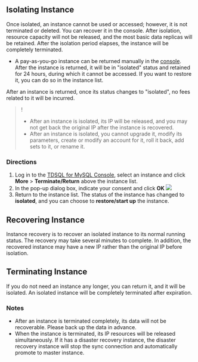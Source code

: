 ## Isolating Instance
Once isolated, an instance cannot be used or accessed; however, it is not terminated or deleted. You can recover it in the console. After isolation, resource capacity will not be released, and the most basic data replicas will be retained. After the isolation period elapses, the instance will be completely terminated.
- A pay-as-you-go instance can be returned manually in the [console](https://console.cloud.tencent.com/dcdb). After the instance is returned, it will be in "isolated" status and retained for 24 hours, during which it cannot be accessed. If you want to restore it, you can do so in the instance list.

After an instance is returned, once its status changes to "isolated", no fees related to it will be incurred.

>!
>- After an instance is isolated, its IP will be released, and you may not get back the original IP after the instance is recovered.
>- After an instance is isolated, you cannot upgrade it, modify its parameters, create or modify an account for it, roll it back, add sets to it, or rename it.
>

### Directions
1. Log in to the [TDSQL for MySQL Console](https://console.cloud.tencent.com/dcdb), select an instance and click **More** > **Terminate/Return** above the instance list.
2. In the pop-up dialog box, indicate your consent and click **OK**
![](https://main.qcloudimg.com/raw/16f8187856e09385505c70bde7fb3912.png)
3. Return to the instance list. The status of the instance has changed to **isolated**, and you can choose to **restore/start up** the instance.

## Recovering Instance
Instance recovery is to recover an isolated instance to its normal running status. The recovery may take several minutes to complete. In addition, the recovered instance may have a new IP rather than the original IP before isolation.

## Terminating Instance
If you do not need an instance any longer, you can return it, and it will be isolated. An isolated instance will be completely terminated after expiration.

### Notes
- After an instance is terminated completely, its data will not be recoverable. Please back up the data in advance.
- When the instance is terminated, its IP resources will be released simultaneously. If it has a disaster recovery instance, the disaster recovery instance will stop the sync connection and automatically promote to master instance.




